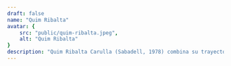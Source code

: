 ```yaml
---
draft: false
name: "Quim Ribalta"
avatar: {
    src: "public/quim-ribalta.jpeg",
    alt: "Quim Ribalta"
}
description: "Quim Ribalta Carulla (Sabadell, 1978) combina su trayectoria entre la animación y el teatro. Como animador de stop-motion ha trabajado en estudios como I+G (Barcelona) y el Estudio Rodolfo Pastor. Paralelamente, ha estado muy vinculado al teatro amateur desde la adolescencia, participando en compañías como El Ciervo Teatre, Kakaiba, X Teatre o La Joventut de la Faràndula, donde fue vicepresidente teatral. Ha dirigido obras como Bang, bang, estás muerto, Los tres mosqueteros o Mort, de Terry Pratchett, y ha adaptado para escena títulos como Un, dos, tres! y Testigo de cargo, de Billy Wilder, o El señor de las moscas, de William Golding. En el ámbito docente, fue profesor y jefe de estudios en la escuela 9ZEROS (hoy ECIB) y, desde 2013, desarrolla talleres en centros y festivales como el CCCB, el Museu del Cinema de Girona o ANIMAC. De esta experiencia nació El Bombeto, un proyecto de talleres de animación y cine para niños y jóvenes que ya supera las 1100 sesiones realizadas."
---
```

